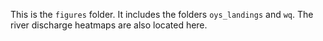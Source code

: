 This is the `figures` folder. It includes the folders `oys_landings` and `wq`. The river discharge heatmaps are also located here.  
